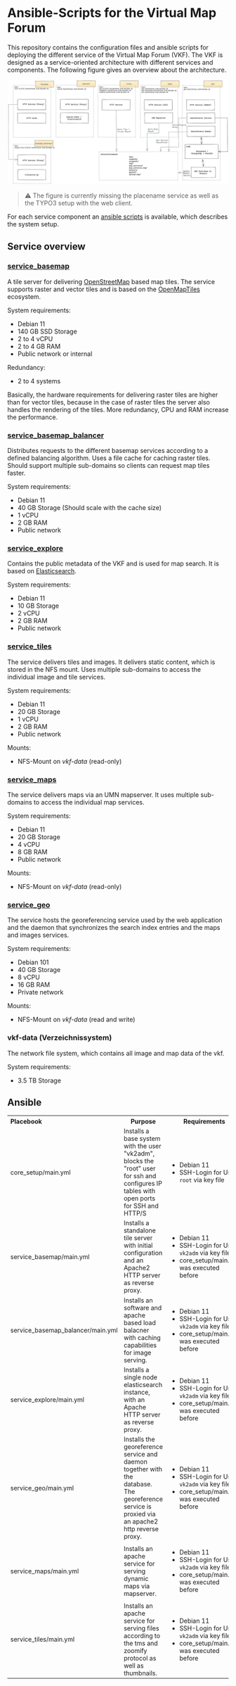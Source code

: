 # Ansible-Scripts for the Virtual Map Forum 

This repository contains the configuration files and ansible scripts for deploying the different service of the Virtual Map Forum (VKF). The VKF is designed as a service-oriented architecture with different services and components. The following figure gives an overview about the architecture.

![Architecture of the Virtual Map Forum](./_files/system-diagram.png "Architecture of the Virtual Map Forum")

> :warning: The figure is currently missing the placename service as well as the TYPO3 setup with the web client. 

For each service component an [ansible scripts](https://www.ansible.com/)  is available, which describes the system setup.

## Service overview

### [service_basemap](./service_basemap/README.md) 

A tile server for delivering [OpenStreetMap](https://www.openstreetmap.org/) based map tiles. The service supports raster and vector tiles and is based on the [OpenMapTiles](https://openmaptiles.org/) ecosystem.

System requirements:
* Debian 11
* 140 GB SSD Storage
* 2 to 4 vCPU
* 2 to 4 GB RAM
* Public network or internal

Redundancy:
* 2 to 4 systems

Basically, the hardware requirements for delivering raster tiles are higher than for vector tiles, because in the case of raster tiles the server also handles the rendering of the tiles. More redundancy, CPU and RAM increase the performance.

### [service_basemap_balancer](./service_basemap_balancer/README.md) 

Distributes requests to the different basemap services according to a defined balancing algorithm. Uses a file cache for caching raster tiles. Should support multiple sub-domains so clients can request map tiles faster.

System requirements:
* Debian 11
* 40 GB Storage (Should scale with the cache size)
* 1 vCPU 
* 2 GB RAM
* Public network

### [service_explore](./service_basemap_balancer/README.md) 

Contains the public metadata of the VKF and is used for map search. It is based on [Elasticsearch](https://www.elastic.co/de/elasticsearch/).

System requirements:
* Debian 11
* 10 GB Storage
* 2 vCPU
* 2 GB RAM
* Public network

### [service_tiles](./service_tiles/README.md) 

The service delivers tiles and images. It delivers static content, which is stored in the NFS mount. Uses multiple sub-domains to access the individual image and tile services.

System requirements:
* Debian 11
* 20 GB Storage
* 1 vCPU
* 2 GB RAM
* Public network

Mounts:
* NFS-Mount on _vkf-data_ (read-only)
 
### [service_maps](./service_maps/README.md) 

The service delivers maps via an UMN mapserver. It uses multiple sub-domains to access the individual map services.

System requirements:
* Debian 11
* 20 GB Storage
* 4 vCPU
* 8 GB RAM
* Public network

Mounts:
* NFS-Mount on _vkf-data_ (read-only)

### [service_geo](./service_geo/README.md) 

The service hosts the georeferencing service used by the web application and the daemon that synchronizes the search index entries and the maps and images services. 

System requirements:
* Debian 101
* 40 GB Storage
* 8 vCPU
* 16 GB RAM
* Private network

Mounts:
* NFS-Mount on _vkf-data_ (read and write)

### vkf-data (Verzeichnissystem)

The network file system, which contains all image and map data of the vkf.

System requirements:
* 3.5 TB Storage

## Ansible 

<table>
  <tbody>
    <tr>
      <th align="left">Placebook</th>
      <th align="center">Purpose</th>
      <th align="center">Requirements</th>
    </tr>
    <tr>
      <td align="left">core_setup/main.yml</td>
      <td align="left">Installs a base system with the user "vk2adm", blocks the "root" user for ssh and configures IP tables with open ports for SSH and HTTP/S</td>
      <td align="left">
        <ul>
            <li>Debian 11</li>
            <li>SSH-Login for User <code>root</code> via key file</li>
        </ul>
      </td>
    </tr>
    <tr>
        <td align="left">service_basemap/main.yml</td>
        <td align="left">Installs a standalone tile server with initial configuration and an Apache2 HTTP server as reverse proxy.</td>
        <td align="left">
            <ul>
                <li>Debian 11</li>
                <li>SSH-Login for User <code>vk2adm</code> via key file</li>
                <li>core_setup/main.yml was executed before</li>
            </ul>
        </td>    
    </tr>
    <tr>
        <td align="left">service_basemap_balancer/main.yml</td>
        <td align="left">Installs an software and apache based load balacner with caching capabilities for image serving.</td>
        <td align="left">
            <ul>
                <li>Debian 11</li>
                <li>SSH-Login for User <code>vk2adm</code> via key file</li>
                <li>core_setup/main.yml was executed before</li>
            </ul>
        </td>    
    </tr>    
    <tr>
        <td align="left">service_explore/main.yml</td>
        <td align="left">Installs a single node elasticsearch instance, with an Apache HTTP server as reverse proxy.</td>
        <td align="left">
            <ul>
                <li>Debian 11</li>
                <li>SSH-Login for User <code>vk2adm</code> via key file</li>
                <li>core_setup/main.yml was executed before</li>
            </ul>
        </td>    
    </tr>
    <tr>
        <td align="left">service_geo/main.yml</td>
        <td align="left">Installs the georeference service and daemon together with the database. The georeference service is proxied via an apache2 http reverse proxy.</td>
        <td align="left">
            <ul>
                <li>Debian 11</li>
                <li>SSH-Login for User <code>vk2adm</code> via key file</li>
                <li>core_setup/main.yml was executed before</li>
            </ul>
        </td>    
    </tr>    
    <tr>
        <td align="left">service_maps/main.yml</td>
        <td align="left">Installs an apache service for serving dynamic maps via mapserver.</td>
        <td align="left">
            <ul>
                <li>Debian 11</li>
                <li>SSH-Login for User <code>vk2adm</code> via key file</li>
                <li>core_setup/main.yml was executed before</li>
            </ul>
        </td>    
    </tr>   
    <tr>
        <td align="left">service_tiles/main.yml</td>
        <td align="left">Installs an apache service for serving files according to the tms and zoomify protocol as well as thumbnails.</td>
        <td align="left">
            <ul>
                <li>Debian 11</li>
                <li>SSH-Login for User <code>vk2adm</code> via key file</li>
                <li>core_setup/main.yml was executed before</li>
            </ul>
        </td>    
    </tr>   
  </tbody>
</table>
